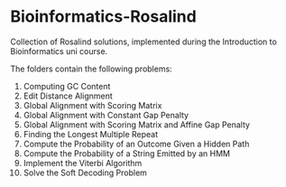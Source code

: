# Bioinformatics-Rosalind
Collection of Rosalind solutions, implemented during the Introduction to Bioinformatics uni course.

The folders contain the following problems:

1. Computing GC Content
2. Edit Distance Alignment
3. Global Alignment with Scoring Matrix
4. Global Alignment with Constant Gap Penalty 	
5. Global Alignment with Scoring Matrix and Affine Gap Penalty
6. Finding the Longest Multiple Repeat
7. Compute the Probability of an Outcome Given a Hidden Path
8. Compute the Probability of a String Emitted by an HMM
9. Implement the Viterbi Algorithm
10. Solve the Soft Decoding Problem
